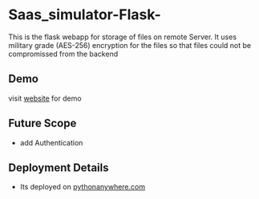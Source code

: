 # Saas_simulator-Flask-

This is the flask webapp for storage of files on remote Server.
It uses military grade (AES-256) encryption for the files so that files could not be compromissed from the backend

## Demo

visit [website](pmpardeshi.pythonanywhere.com) for demo

## Future Scope

 - add Authentication 
 
 ## Deployment Details 
 
 - Its deployed on [pythonanywhere.com](pythonanywhere.com)
